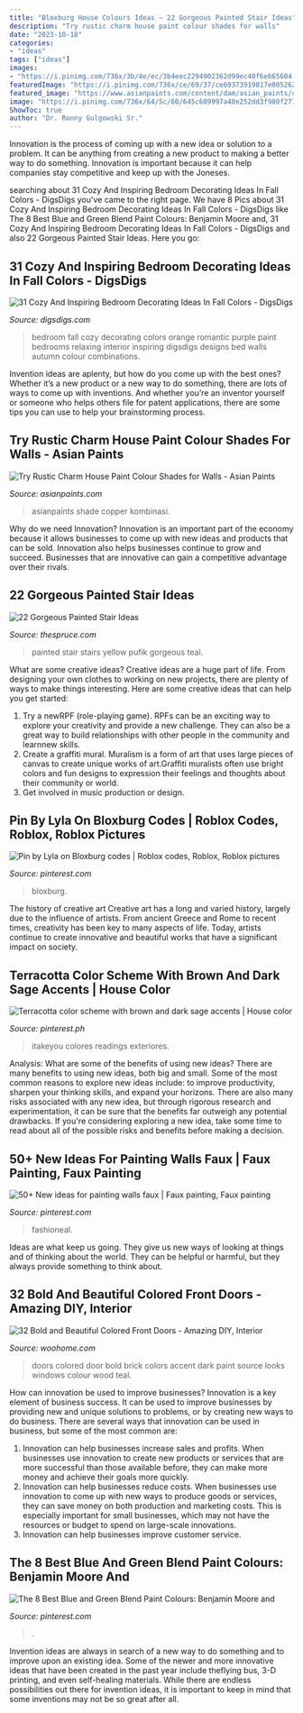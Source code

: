 ```yaml
---
title: "Bloxburg House Colours Ideas ~ 22 Gorgeous Painted Stair Ideas"
description: "Try rustic charm house paint colour shades for walls"
date: "2023-10-18"
categories:
- "ideas"
tags: ["ideas"]
images:
- "https://i.pinimg.com/736x/3b/4e/ec/3b4eec2294902362d99ec40f6e665604.jpg"
featuredImage: "https://i.pinimg.com/736x/ce/69/37/ce69373919817e005262b6b20adab2f2.jpg"
featured_image: "https://www.asianpaints.com/content/dam/asian_paints/colours/room-shots/warm-neutrals-colour-shade-asian-paints-8567.jpg"
image: "https://i.pinimg.com/736x/64/5c/60/645c609997a40e252dd3f980f271d22f--blue-green-paints-blue-gray-paint.jpg"
ShowToc: true
author: "Dr. Ronny Gulgowski Sr."
---
```



Innovation is the process of coming up with a new idea or solution to a problem. It can be anything from creating a new product to making a better way to do something. Innovation is important because it can help companies stay competitive and keep up with the Joneses.

	

		
searching about 31 Cozy And Inspiring Bedroom Decorating Ideas In Fall Colors - DigsDigs you've came to the right page. We have 8 Pics about 31 Cozy And Inspiring Bedroom Decorating Ideas In Fall Colors - DigsDigs like The 8 Best Blue and Green Blend Paint Colours: Benjamin Moore and, 31 Cozy And Inspiring Bedroom Decorating Ideas In Fall Colors - DigsDigs and also 22 Gorgeous Painted Stair Ideas. Here you go:
		
    
## 31 Cozy And Inspiring Bedroom Decorating Ideas In Fall Colors - DigsDigs

<img loading=lazy src="http://www.digsdigs.com/photos/cozy-and-inspiring-bedrooms-in-fall-colors-33.jpg" onerror="this.onerror=null;this.src='https://tse1.mm.bing.net/th?id=OIP.OCyUfA0FBEsX5SuQjwk0MQHaE6&amp;pid=15.1';" alt="31 Cozy And Inspiring Bedroom Decorating Ideas In Fall Colors - DigsDigs">

_Source: digsdigs.com_

>bedroom fall cozy decorating colors orange romantic purple paint bedrooms relaxing interior inspiring digsdigs designs bed walls autumn colour combinations. 

	

Invention ideas are aplenty, but how do you come up with the best ones? Whether it’s a new product or a new way to do something, there are lots of ways to come up with inventions. And whether you’re an inventor yourself or someone who helps others file for patent applications, there are some tips you can use to help your brainstorming process.

    
## Try Rustic Charm House Paint Colour Shades For Walls - Asian Paints

<img loading=lazy src="https://www.asianpaints.com/content/dam/asian_paints/colours/room-shots/warm-neutrals-colour-shade-asian-paints-8567.jpg" onerror="this.onerror=null;this.src='https://tse4.mm.bing.net/th?id=OIP.f7ZBQBvc9VxVtRn6jG1qegHaGK&amp;pid=15.1';" alt="Try Rustic Charm House Paint Colour Shades for Walls - Asian Paints">

_Source: asianpaints.com_

>asianpaints shade copper kombinasi. 

	

Why do we need Innovation?
Innovation is an important part of the economy because it allows businesses to come up with new ideas and products that can be sold. Innovation also helps businesses continue to grow and succeed. Businesses that are innovative can gain a competitive advantage over their rivals.

    
## 22 Gorgeous Painted Stair Ideas

<img loading=lazy src="https://www.thespruce.com/thmb/rRwNzhqO1WJ5Mt29zgsl0P37oU8=/960x0/filters:no_upscale():max_bytes(150000):strip_icc()/25-Teal-5b39619cc9e77c0037b32bb2.jpg" onerror="this.onerror=null;this.src='https://tse3.mm.bing.net/th?id=OIP.rrb52pALic_B-GRiYt7Z_AHaJ6&amp;pid=15.1';" alt="22 Gorgeous Painted Stair Ideas">

_Source: thespruce.com_

>painted stair stairs yellow pufik gorgeous teal. 

	

What are some creative ideas?
Creative ideas are a huge part of life. From designing your own clothes to working on new projects, there are plenty of ways to make things interesting. Here are some creative ideas that can help you get started: 
1. Try a newRPF (role-playing game). RPFs can be an exciting way to explore your creativity and provide a new challenge. They can also be a great way to build relationships with other people in the community and learnnew skills. 
2. Create a graffiti mural. Muralism is a form of art that uses large pieces of canvas to create unique works of art.Graffiti muralists often use bright colors and fun designs to expression their feelings and thoughts about their community or world. 
3. Get involved in music production or design.

    
## Pin By Lyla On Bloxburg Codes | Roblox Codes, Roblox, Roblox Pictures

<img loading=lazy src="https://i.pinimg.com/736x/3b/4e/ec/3b4eec2294902362d99ec40f6e665604.jpg" onerror="this.onerror=null;this.src='https://tse3.mm.bing.net/th?id=OIP.yGGI8KNbMocIzutFdGq28gHaJ3&amp;pid=15.1';" alt="Pin by Lyla on Bloxburg codes | Roblox codes, Roblox, Roblox pictures">

_Source: pinterest.com_

>bloxburg. 

	

The history of creative art
Creative art has a long and varied history, largely due to the influence of artists. From ancient Greece and Rome to recent times, creativity has been key to many aspects of life. Today, artists continue to create innovative and beautiful works that have a significant impact on society.

    
## Terracotta Color Scheme With Brown And Dark Sage Accents | House Color

<img loading=lazy src="https://i.pinimg.com/736x/35/6c/16/356c168857720b5ddcea42ec698fafff.jpg" onerror="this.onerror=null;this.src='https://tse1.mm.bing.net/th?id=OIP.V1M5RBwtm238FFW_bY8CZQHaOI&amp;pid=15.1';" alt="Terracotta color scheme with brown and dark sage accents | House color">

_Source: pinterest.ph_

>itakeyou colores readings exteriores. 

	

Analysis: What are some of the benefits of using new ideas?
There are many benefits to using new ideas, both big and small. Some of the most common reasons to explore new ideas include: to improve productivity, sharpen your thinking skills, and expand your horizons. There are also many risks associated with any new idea, but through rigorous research and experimentation, it can be sure that the benefits far outweigh any potential drawbacks. If you're considering exploring a new idea, take some time to read about all of the possible risks and benefits before making a decision.

    
## 50+ New Ideas For Painting Walls Faux | Faux Painting, Faux Painting

<img loading=lazy src="https://i.pinimg.com/736x/ce/69/37/ce69373919817e005262b6b20adab2f2.jpg" onerror="this.onerror=null;this.src='https://tse1.mm.bing.net/th?id=OIP.uycFBRdCAsxEONWLdiHTIAAAAA&amp;pid=15.1';" alt="50+ New ideas for painting walls faux | Faux painting, Faux painting">

_Source: pinterest.com_

>fashioneal. 

	

Ideas are what keep us going. They give us new ways of looking at things and of thinking about the world. They can be helpful or harmful, but they always provide something to think about.

    
## 32 Bold And Beautiful Colored Front Doors - Amazing DIY, Interior

<img loading=lazy src="http://www.woohome.com/wp-content/uploads/2016/01/colored-front-door-9.jpg" onerror="this.onerror=null;this.src='https://tse2.mm.bing.net/th?id=OIP.B9GARYK-l63i3jCzkeGq9AHaJ3&amp;pid=15.1';" alt="32 Bold and Beautiful Colored Front Doors - Amazing DIY, Interior">

_Source: woohome.com_

>doors colored door bold brick colors accent dark paint source looks windows colour wood teal. 

	

How can innovation be used to improve businesses?
Innovation is a key element of business success. It can be used to improve businesses by providing new and unique solutions to problems, or by creating new ways to do business. There are several ways that innovation can be used in business, but some of the most common are: 
1. Innovation can help businesses increase sales and profits. When businesses use innovation to create new products or services that are more successful than those available before, they can make more money and achieve their goals more quickly.
2. Innovation can help businesses reduce costs. When businesses use innovation to come up with new ways to produce goods or services, they can save money on both production and marketing costs. This is especially important for small businesses, which may not have the resources or budget to spend on large-scale innovations. 
3. Innovation can help businesses improve customer service.

    
## The 8 Best Blue And Green Blend Paint Colours: Benjamin Moore And

<img loading=lazy src="https://i.pinimg.com/736x/64/5c/60/645c609997a40e252dd3f980f271d22f--blue-green-paints-blue-gray-paint.jpg" onerror="this.onerror=null;this.src='https://tse1.mm.bing.net/th?id=OIP.rtUoe41DBrODUPrhS_UZkQHaLc&amp;pid=15.1';" alt="The 8 Best Blue and Green Blend Paint Colours: Benjamin Moore and">

_Source: pinterest.com_

>. 

	

Invention ideas are always in search of a new way to do something and to improve upon an existing idea. Some of the newer and more innovative ideas that have been created in the past year include theflying bus, 3-D printing, and even self-healing materials. While there are endless possibilities out there for invention ideas, it is important to keep in mind that some inventions may not be so great after all.

